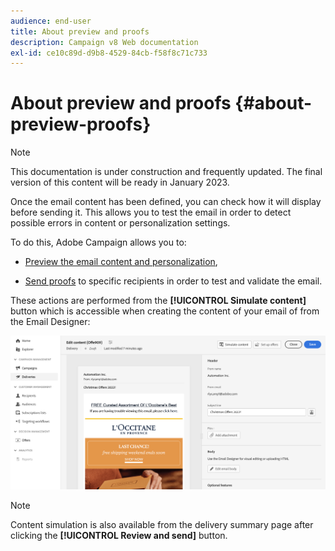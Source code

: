 ```yaml
---
audience: end-user
title: About preview and proofs
description: Campaign v8 Web documentation
exl-id: ce10c89d-d9b8-4529-84cb-f58f8c71c733
---
```

# About preview and proofs {#about-preview-proofs}

>[!NOTE]
>
>This documentation is under construction and frequently updated. The final version of this content will be ready in January 2023.

Once the email content has been defined, you can check how it will display before sending it. This allows you to test the email in order to detect possible errors in content or personalization settings.

To do this, Adobe Campaign allows you to:

* [Preview the email content and personalization](#preview),
<!--* [Check the email rendering](#rendering) in popular desktop, mobile and web-based clients,-->
* [Send proofs](#send-proofs) to specific recipients in order to test and validate the email.

These actions are performed from the **[!UICONTROL Simulate content]** button which is accessible when creating the content of your email of from the Email Designer:

![](assets/simulate.png)

>[!NOTE]
>
>Content simulation is also available from the delivery summary page after clicking the **[!UICONTROL Review and send]** button.
